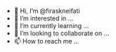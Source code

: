 - 👋  Hi, I’m @firaskneifati
- 👀  I’m interested in ...
- 🌱  I’m currently learning ...
- 💞️  I’m looking to collaborate on ...
- 📫  How to reach me ...

<!---
firaskneifati/firaskneifati is a ✨ special ✨ repository because its `README.md` (this file) appears on your GitHub profile.
You can click the Preview link to take a look at your changes.
--->
